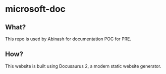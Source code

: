 # microsoft-doc

## What? 

This repo is used by Abinash for documentation POC for PRE.

## How?

This website is built using Docusaurus 2, a modern static website generator.

